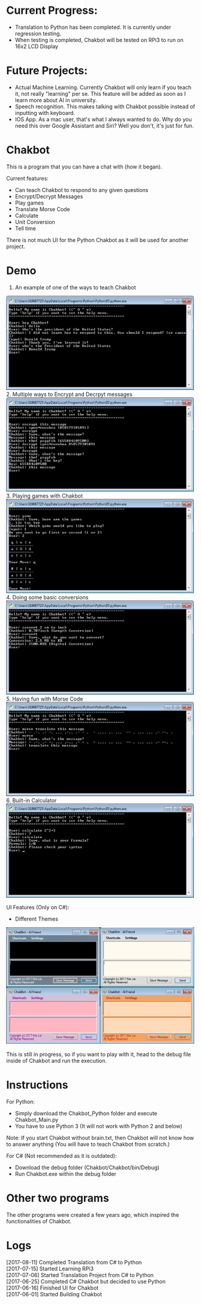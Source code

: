# Current Progress:
- Translation to Python has been completed. It is currently under regression testing.
- When testing is completed, Chakbot will be tested on RPi3 to run on 16x2 LCD Display

# Future Projects:
- Actual Machine Learning. Currently Chakbot will only learn if you teach it, not really "learning" per se. This feature will be added as soon as I learn more about AI in university.
- Speech recognition. This makes talking with Chakbot possible instead of inputting with keyboard. 
- IOS App. As a mac user, that's what I always wanted to do. Why do you need this over Google Assistant and Siri? Well you don't, it's just for fun.

# Chakbot
This is a program that you can have a chat with (how it began).

Current features:
- Can teach Chakbot to respond to any given questions
- Encrypt/Decrypt Messages
- Play games
- Translate Morse Code
- Calculate
- Unit Conversion
- Tell time

There is not much UI for the Python Chakbot as it will be used for another project.

# Demo
1. An example of one of the ways to teach Chakbot
<img src="https://github.com/kriskirla/AllProjects/blob/master/img/teach.png" width="500" height="250"/>
2. Multiple ways to Encrypt and Decrpyt messages
<img src="https://github.com/kriskirla/AllProjects/blob/master/img/encrypt.png" width="500" height="250"/>
3. Playing games with Chakbot
<img src="https://github.com/kriskirla/AllProjects/blob/master/img/game.png" width="500" height="250"/>
4. Doing some basic conversions
<img src="https://github.com/kriskirla/AllProjects/blob/master/img/convert.png" width="500" height="250"/>
5. Having fun with Morse Code
<img src="https://github.com/kriskirla/AllProjects/blob/master/img/morse.png" width="500" height="250"/>
6. Built-in Calculator
<img src="https://github.com/kriskirla/AllProjects/blob/master/img/calculate.png" width="500" height="250"/>

UI Features (Only on C#):
- Different Themes

![Chakbot: Machine learning in C#](https://github.com/kriskirla/AllProjects/blob/master/img/CSchakbot.PNG)

This is still in progress, so if you want to play with it, head to the debug file inside of Chakbot and run the execution.

# Instructions
For Python:
- Simply download the Chakbot_Python folder and execute Chakbot_Main.py
- You have to use Python 3 (It will not work with Python 2 and below)

Note:
If you start Chakbot without brain.txt, then Chakbot will not know how to answer anything (You will have to teach Chakbot from scratch.)

For C# (Not recommended as it is outdated):
- Download the debug folder (Chakbot/Chakbot/bin/Debug)
- Run Chakbot.exe within the debug folder

# Other two programs
The other programs were created a few years ago, which inspired the functionalities of Chakbot.

# Logs
[2017-08-11] Completed Translation from C# to Python  
[2017-07-15] Started Learning RPi3  
[2017-07-06] Started Translation Project from C# to Python  
[2017-06-25] Completed C# Chakbot but decided to use Python  
[2017-06-16] Finished UI for Chakbot  
[2017-06-01] Started Building Chakbot  
